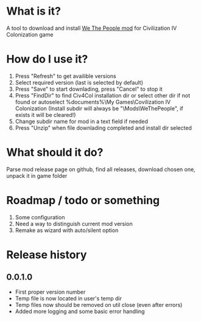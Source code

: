 # What is it?
A tool to download and install [We The People mod](https://github.com/We-the-People-civ4col-mod/Mod/releases) for Civilization IV Colonization game


# How do I use it?
1. Press "Refresh" to get availible versions
1. Select required version (last is selected by default)
1. Press "Save" to start downlading, press "Cancel" to stop it
1. Press "FindDir" to find Civ4Col installation dir or select other dir if not found or autoselect %documents%\My Games\Covilization IV Colonization (Install subdir will always be "\Mods\WeThePeople", if exists it will be cleared!)
1. Change subdir name for mod in a text field if needed
1. Press "Unzip" when file downlading completed and install dir selected

# What should it do?
Parse mod release page on github, find all releases, download chosen one, unpack it in game folder

# Roadmap / todo or something

1. Some configuration
1. Need a way to distinguish current mod version
1. Remake as wizard with auto/silent option

# Release history
## 0.0.1.0 
- First proper version number
- Temp file is now located in user's temp dir
- Temp files now should be removed on util close (even after errors)
- Added more logging and some basic error handling
